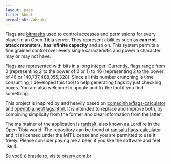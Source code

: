 ```yaml
---
layout: page
title: About
permalink: /about/
---
```


Flags are [bitmasks](http://en.wikipedia.org/wiki/Mask_%28computing%29) used to
control accesses and permissions for every player in an Open Tibia server. They
represent abilities such as **can not attack monsters**, **has infinite
capacity** and so on. This system permits a fine grained control over every
single caracteristic and power a character may or may not have.

Flags are represented with bits in a long integer. Currently, flags range from
0 (representing 2 to the power of 0 or 1) to 46 (representing 2 to the power of
46 or 140,737,488,355,328). Since all this number crunching is time consuming, I
developed this tool to help generating flags by just checking boxes. You are
also welcome to update and fix the tool if you find something.

This project is inspired by and heavily based on
[comedinha/flags-calculator](https://github.com/comedinha/flags-calculator) and
[opentibia.net/flags.html](http://opentibia.net/page/flags.html). It is intended
to replace and improve both, by combining simplicity from the former and clear
information from the latter.

The maintainer of the application is [ranisalt](https://github.com/ranisalt),
also known as Lordfire in the Open Tibia world. The repository can be found at
[ranisalt/flags-calculator](http://github.com/ranisalt/flags-calculator) and it
is licensed under the MIT License and you are permitted to use it freely. Please
consider paying me a beer, if you like the software and feel like it.

Se você é brasileiro, visite [otserv.com.br](http://otserv.com.br)
